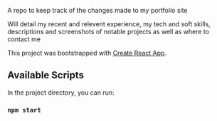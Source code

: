 

A repo to keep track of the changes made to my portfolio site

Will detail my recent and relevent experience, my tech and soft skills, descriptions and screenshots of notable projects
as well as where to contact me


This project was bootstrapped with [Create React App](https://github.com/facebook/create-react-app).

## Available Scripts

In the project directory, you can run:

### `npm start`


